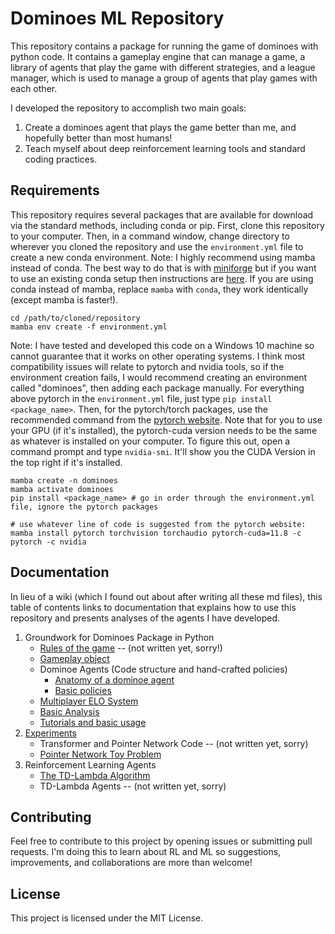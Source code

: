 # Dominoes ML Repository

This repository contains a package for running the game of dominoes with 
python code. It contains a gameplay engine that can manage a game, a library 
of agents that play the game with different strategies, and a league manager, 
which is used to manage a group of agents that play games with each other. 

I developed the repository to accomplish two main goals: 
1. Create a dominoes agent that plays the game better than me, and hopefully
   better than most humans!
2. Teach myself about deep reinforcement learning tools and standard coding
   practices. 

## Requirements

This repository requires several packages that are available for download via
the standard methods, including conda or pip. First, clone this repository to 
your computer. Then, in a command window, change directory to wherever you 
cloned the repository and use the `environment.yml` file to create a new conda 
environment. Note: I highly recommend using mamba instead of conda. The best 
way to do that is with 
[miniforge](https://github.com/conda-forge/miniforge#mambaforge) but if you 
want to use an existing conda setup then instructions are 
[here](https://mamba.readthedocs.io/en/latest/mamba-installation.html#mamba-install).
If you are using conda instead of mamba, replace `mamba` with `conda`, they 
work identically (except mamba is faster!).

```
cd /path/to/cloned/repository
mamba env create -f environment.yml
```

Note: I have tested and developed this code on a Windows 10 machine so cannot 
guarantee that it works on other operating systems. I think most compatibility
issues will relate to pytorch and nvidia tools, so if the environment creation 
fails, I would recommend creating an environment called "dominoes", then adding 
each package manually. For everything above pytorch in the `environment.yml` 
file, just type `pip install <package_name>`. Then, for the pytorch/torch 
packages, use the recommended command from the 
[pytorch website](https://pytorch.org/get-started/locally/). Note that for you
to use your GPU (if it's installed), the pytorch-cuda version needs to be the 
same as whatever is installed on your computer. To figure this out, open a 
command prompt and type `nvidia-smi`. It'll show you the CUDA Version in the 
top right if it's installed. 

```
mamba create -n dominoes
mamba activate dominoes
pip install <package_name> # go in order through the environment.yml file, ignore the pytorch packages

# use whatever line of code is suggested from the pytorch website:
mamba install pytorch torchvision torchaudio pytorch-cuda=11.8 -c pytorch -c nvidia
```

## Documentation
In lieu of a wiki (which I found out about after writing all these md files),
this table of contents links to documentation that explains how to use this 
repository and presents analyses of the agents I have developed. 
1. Groundwork for Dominoes Package in Python
    - [Rules of the game](docs/dominoeRules.md) -- (not written yet, sorry!)
    - [Gameplay object](docs/gameplay.md)
    - Dominoe Agents (Code structure and hand-crafted policies)
        - [Anatomy of a dominoe agent](docs/agents.md)
        - [Basic policies](docs/basicPolicies.md)
    - [Multiplayer ELO System](docs/multiplayerElo.md)
    - [Basic Analysis](docs/basicAnalysis.md)
    - [Tutorials and basic usage](docs/tutorials.md)
2. [Experiments](experiments)
    - Transformer and Pointer Network Code -- (not written yet, sorry)
    - [Pointer Network Toy Problem](docs/pointerDemonstration.md)
4. Reinforcement Learning Agents
   - [The TD-Lambda Algorithm](docs/TDLambdaAgents.md)
   - TD-Lambda Agents -- (not written yet, sorry)

## Contributing
Feel free to contribute to this project by opening issues or submitting pull 
requests. I'm doing this to learn about RL and ML so suggestions, 
improvements, and collaborations are more than welcome!

## License
This project is licensed under the MIT License.
